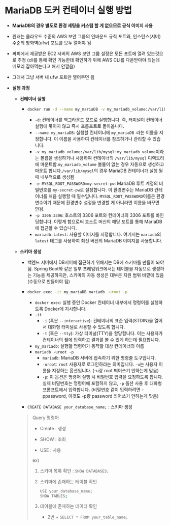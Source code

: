 # MariaDB 도커 컨테이너 실행 방법

- **MariaDB의 경우 별도로 환경 세팅을 커스텀 할 게 없으므로 공식 이미지 사용**

- 원래는 클라우드 수준의 AWS 보안 그룹의 인바운드 규칙 포트와, 인스턴스(서버) 수준의 방화벽(ufw) 포트를 모두 열어야 됨

- 싸피에서 제공받은 EC2 서버의 AWS 보안 그룹 설정은 모든 포트에 열려 있는것으로 추정
  (cli를 통해 확인 가능한데 확인하기 위해 AWS CLI를 다운받아야 되는데 메모리 잡아먹는다고 해서 안깔음)

- 그래서 그냥 서버 내 ufw 포트만 열어두면 됨

- **실행 과정**

  - **컨테이너 실행**

    - ````bash
      docker run -d --name my_mariaDB -v my_mariadb_volume:/var/lib/mysql -e MYSQL_ROOT_PASSWORD=my-secret-pw -p 3306:3306 mariadb:latest
      ````

      - `-d`: 컨테이너를 백그라운드 모드로 실행합니다. 즉, 터미널이 컨테이너 실행에 묶이지 않고 즉시 프롬프트로 돌아옵니다.
      - `--name my_mariaDB`: 실행할 컨테이너에 `my_mariaDB `라는 이름을 지정합니다. 이 이름을 사용하여 컨테이너를 참조하거나 관리할 수 있습니다.
      - `-v my_mariadb_volume:/var/lib/mysql`: `my_mariadb_volume`이라는 볼륨을 생성하거나 사용하여 컨테이너의 `/var/lib/mysql` 디렉토리에 마운트함.`my_mariadb_volume` 볼륨이 없는 경우 자동으로 생성하고 마운트 합니다.`/var/lib/mysql`의 경우 MariaDB 컨테이너가 실행 될 때 내부적으로 생성됨
      - `-e MYSQL_ROOT_PASSWORD=my-secret-pw`: MariaDB 루트 계정의 비밀번호를 `my-secret-pw`로 설정합니다. 이 환경변수는 MariaDB 컨테이너를 처음 실행할 때 필수입니다. `MYSQL_ROOT_PASSWORD`이름은 환경 변수이기 때문에 환경변수 설정을 변경할 게 아니라면 이름을 바꾸면 안됨.
      - `-p 3306:3306`: 호스트의 3306 포트와 컨테이너의 3306 포트를 바인딩합니다. 이렇게 함으로써 호스트 머신의 해당 포트를 통해 MariaDB에 접근할 수 있습니다.
      - `mariadb:latest`: 사용할 이미지를 지정합니다. 여기서는 `mariadb`의 `latest` 태그를 사용하여 최신 버전의 MariaDB 이미지를 사용합니다.
    
  - **스키마 생성**
  
    - 백엔드 서버에서 DB서버에 접근하기 위해서는 DB에 스키마를 만들어 놔야 됨. Spring Boot와 같은 일부 프레임워크에서는  테이블을 자동으로 생성하는 기능을 제공하지만, 스키마의 자동 생성은 대부분 지원 범위 바깥에 있음 (수동으로 만들어야 됨)
  
    - ```bash
      docker exec -it my_mariaDB mariadb -uroot -p
      ```
  
      - `docker exec`: 실행 중인 Docker 컨테이너 내부에서 명령어를 실행하도록 Docker에 지시합니다.
      - `-it`
        - `-i` (혹은 `--interactive`): 컨테이너의 표준 입력(STDIN)을 열어서 대화형 터미널로 사용할 수 있도록 합니다.
        - `-t` (혹은 `--tty`): 가상 터미널(TTY)을 할당합니다. 이는 사용자가 컨테이너의 쉘에 입력하고 결과를 볼 수 있게 하는데 필요합니다.
      - `my_mariadb`: 실행할 명령어가 동작할 대상 컨테이너의 이름
      - `mariadb -uroot -p`
        - `mariadb`: MariaDB 서버에 접속하기 위한 명령줄 도구입니다.
        - `-uroot`: `root` 사용자로 로그인하라는 의미입니다. `-u`는 사용자 이름을 지정하는 옵션입니다. (-u랑 root 띄어쓰기 안하는게 맞음)
        - `-p`: 이 옵션은 명령어 실행 시 비밀번호 입력을 요청하도록 합니다. 실제 비밀번호는 명령어에 포함하지 않고, `-p` 옵션 사용 후 대화형 프롬프트에서 입력합니다. 
          (비밀번호 같이 입력하려면 -ppassword, 이것도 -p랑 password 띄어쓰기 안하는게 맞음)
      
    - `CREATE DATABASE your_database_name;` : 스키마 생성
    
    > Query 명령어
    >
    > - Create : 생성
    >
    > - SHOW : 조회
    >
    > - USE : 사용
    >
    > ex)
    >
    > 1. 스키마 목록 확인 : `SHOW DATABASES;`
    >
    > 2. 스키마에 존재하는 테이블 확인 
    >
    >    ```bash
    >    USE your_database_name;
    >    SHOW TABLES;
    >    ```
    >
    > 3. 테이블에 존재하는 데이터 확인
    >
    >    - 2번  + `SELECT * FROM your_table_name;` 